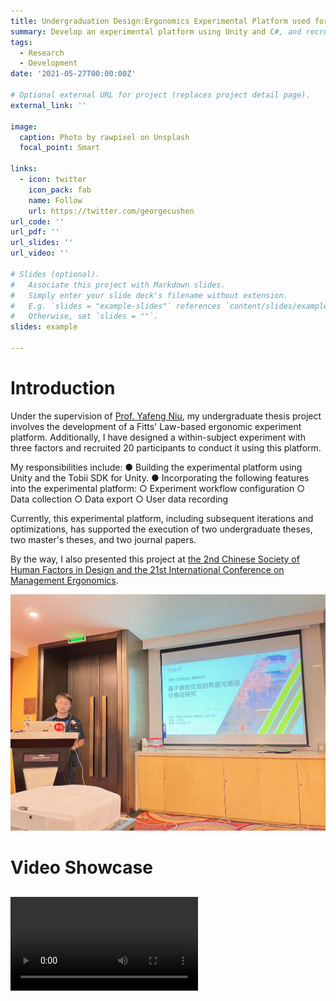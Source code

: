 ```yaml
---
title: Undergraduation Design:Ergonomics Experimental Platform used for the Evaluation of Eye-Controlled Interfaces
summary: Develop an experimental platform using Unity and C#, and recruit 20 participants to conduct an ergonomic experiment through this platform.
tags:
  - Research
  - Development
date: '2021-05-27T00:00:00Z'

# Optional external URL for project (replaces project detail page).
external_link: ''

image:
  caption: Photo by rawpixel on Unsplash
  focal_point: Smart

links:
  - icon: twitter
    icon_pack: fab
    name: Follow
    url: https://twitter.com/georgecushen
url_code: ''
url_pdf: ''
url_slides: ''
url_video: ''

# Slides (optional).
#   Associate this project with Markdown slides.
#   Simply enter your slide deck's filename without extension.
#   E.g. `slides = "example-slides"` references `content/slides/example-slides.md`.
#   Otherwise, set `slides = ""`.
slides: example

---
```

# Introduction

Under the supervision of [Prof. Yafeng Niu](https://me.seu.edu.cn/nyf_31777/list.htm), my undergraduate thesis project involves the development of a Fitts' Law-based ergonomic experiment platform. Additionally, I have designed a within-subject experiment with three factors and recruited 20 participants to conduct it using this platform.

My responsibilities include:
● Building the experimental platform using Unity and the Tobii SDK for Unity.
● Incorporating the following features into the experimental platform:
  ○ Experiment workflow configuration
  ○ Data collection
  ○ Data export
  ○ User data recording

Currently, this experimental platform, including subsequent iterations and optimizations, has supported the execution of two undergraduate theses, two master's theses, and two journal papers.

By the way, I also presented this project at [the 2nd Chinese Society of Human Factors in Design and the 21st International Conference on Management Ergonomics](https://mp.weixin.qq.com/s/dsli6iNf89vbVmiW62uutA).

![image](Presentation.jpg "Presentation")

# Video Showcase

<video src="Example.mp4" controls title="Title"></video>
---

